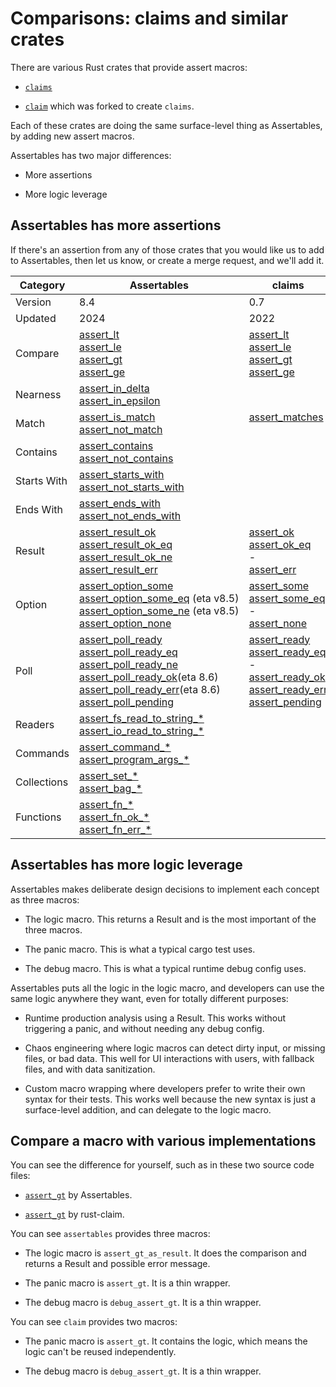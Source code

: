 # Comparisons: claims and similar crates

There are various Rust crates that provide assert macros:

* [`claims`](https://crates.io/crates/claims)

* [`claim`](https://crates.io/crates/claim) which was forked to create `claims`.

Each of these crates are doing the same surface-level thing as Assertables, by adding new assert macros.

Assertables has two major differences:

* More assertions

* More logic leverage


## Assertables has more assertions

If there's an assertion from any of those crates that you would like us to add to Assertables, then let us know, or create a merge request, and we'll add it.

<table>

<thead>

<tr>
<th>Category</th>
<th>Assertables</th>
<th>claims</th>
</tr>

</thead>

<tbody>

<tr>
<td>Version</td>
<td>8.4</td>
<td>0.7</td>
</tr>

<tr>
<td>Updated</td>
<td>2024</td>
<td>2022</td>
</tr>

<tr>
<td>
Compare
</td>
<td>
<a href="https://docs.rs/assertables/latest/assertables/macro.assert_lt.html">assert_lt</a><br>
<a href="https://docs.rs/assertables/latest/assertables/macro.assert_le.html">assert_le</a><br>
<a href="https://docs.rs/assertables/latest/assertables/macro.assert_gt.html">assert_gt</a><br>
<a href="https://docs.rs/assertables/latest/assertables/macro.assert_ge.html">assert_ge</a>
</td>
<td>
<a href="https://docs.rs/claims/latest/claims/macro.assert_lt.html">assert_lt</a><br>
<a href="https://docs.rs/claims/latest/claims/macro.assert_ok.html">assert_le</a><br>
<a href="https://docs.rs/claims/latest/claims/macro.assert_ok.html">assert_gt</a><br>
<a href="https://docs.rs/claims/latest/claims/macro.assert_ok.html">assert_ge</a>
</td>
</tr>

<tr>
<td>Nearness</td>
<td>
<a href="https://docs.rs/assertables/latest/assertables/assert_in_delta">assert_in_delta</a><br>
<a href="https://docs.rs/assertables/latest/assertables/assert_in_epsilon">assert_in_epsilon</a>
</td>
<td>
</td>
</tr>

<tr>
<td>
Match
</td>
<td>
<a href="https://docs.rs/assertables/latest/assertables/assert_is_match">assert_is_match</a><br>
<a href="https://docs.rs/assertables/latest/assertables/assert_not_match">assert_not_match</a>
</td>
<td>
<a href="https://docs.rs/claims/latest/claims/macro.assert_matches.html">assert_matches</a><br>
&nbsp;
</td>
</tr>

<tr>
<td>Contains</td>
<td>
<a href="https://docs.rs/assertables/latest/assertables/assert_contains">assert_contains</a><br>
<a href="https://docs.rs/assertables/latest/assertables/assert_not_contains">assert_not_contains</a>
</td>
<td>
</td>
</tr>

<tr>
<td>Starts With</td>
<td>
<a href="https://docs.rs/assertables/latest/assertables/assert_starts_with">assert_starts_with</a><br>
<a href="https://docs.rs/assertables/latest/assertables/assert_not_starts_with">assert_not_starts_with</a>
</td>
<td>
</td>
</tr>

<tr>
<td>Ends With</td>
<td>
<a href="https://docs.rs/assertables/latest/assertables/assert_ends_with">assert_ends_with</a><br>
<a href="https://docs.rs/assertables/latest/assertables/assert_not_ends_with">assert_not_ends_with</a>
</td>
<td>
</td>
</tr>

<tr>
<td>Result </td>
<td>
<a href="https://docs.rs/assertables/latest/assertables/macro.assert_result_err.html">assert_result_ok</a><br>
<a href="https://docs.rs/assertables/latest/assertables/assert_result/assert_result_ok_eq">assert_result_ok_eq</a><br>
<a href="https://docs.rs/assertables/latest/assertables/assert_result/assert_result_ok_ne">assert_result_ok_ne</a><br>
<a href="https://docs.rs/assertables/latest/assertables/assert_result/assert_result_err">assert_result_err</a>
</td>
<td>
<a href="https://docs.rs/claims/latest/claims/macro.assert_ok.html">assert_ok</a><br>
<a href="https://docs.rs/claims/latest/claims/macro.assert_ok_eq.html">assert_ok_eq</a><br>
-<br>
<a href="https://docs.rs/claims/latest/claims/macro.assert_err.html">assert_err</a>
</td>
</tr>

<tr>
<td>Option</td>
<td>
<a href="https://docs.rs/assertables/latest/assertables/assert_option/assert_option_some">assert_option_some</a><br>
<a href="https://docs.rs/assertables/latest/assertables/assert_option/assert_option_some_eq">assert_option_some_eq</a>&nbsp;(eta&nbsp;v8.5)<br>
<a href="https://docs.rs/assertables/latest/assertables/assert_option/assert_option_some_ne">assert_option_some_ne</a>&nbsp;(eta&nbsp;v8.5)<br>
<a href="https://docs.rs/assertables/latest/assertables/assert_option/assert_option_none">assert_option_none</a>
</td>
<td>
<a href="https://docs.rs/claims/latest/claims/macro.assert_some.html">assert_some</a><br>
<a href="https://docs.rs/claims/latest/claims/macro.assert_some_eq.html">assert_some_eq</a><br>
-<br>
<a href="https://docs.rs/claims/latest/claims/macro.assert_none.html">assert_none</a>
</td>
</tr>

<tr>
<td>Poll</td>
<td>
<a href="https://docs.rs/assertables/latest/assertables/assert_poll/assert_poll_ready">assert_poll_ready</a><br>
<a href="https://docs.rs/assertables/latest/assertables/assert_poll/assert_poll_ready_eq">assert_poll_ready_eq</a><br>
<a href="https://docs.rs/assertables/latest/assertables/assert_poll/assert_poll_ready_ne">assert_poll_ready_ne</a><br>
<a href="https://docs.rs/assertables/latest/assertables/assert_poll/assert_poll_ready_ok">assert_poll_ready_ok</a>(eta 8.6)<br>
<a href="https://docs.rs/assertables/latest/assertables/assert_poll/assert_poll_ready_err">assert_poll_ready_err</a>(eta 8.6)<br>
<a href="https://docs.rs/assertables/latest/assertables/assert_poll/assert_poll_pending">assert_poll_pending</a></td>
</td>
<td>
<a href="https://docs.rs/claims/latest/claims/macro.assert_ready.html">assert_ready</a><br>
<a href="https://docs.rs/claims/latest/claims/macro.assert_ready_eq.html">assert_ready_eq</a><br>
-<br>
<a href="https://docs.rs/claims/latest/claims/macro.assert_ready_ok.html">assert_ready_ok</a><br>
<a href="https://docs.rs/claims/latest/claims/macro.assert_ready_err.html">assert_ready_err</a><br>
<a href="https://docs.rs/claims/latest/claims/macro.assert_pending.html">assert_pending</a><br>
</td>
</tr>

<tr>
<td>Readers</td>
<td>
<a href="https://docs.rs/assertables/latest/assertables/assert_fs_read_to_string">assert_fs_read_to_string_*</a><br>
<a href="https://docs.rs/assertables/latest/assertables/assert_io_read_to_string">assert_io_read_to_string_*</a>
<td>
</td>
</tr>

<tr>
<td>Commands</td>
<td>
<a href="https://docs.rs/assertables/latest/assertables/assert_command">assert_command_*</a><br>
<a href="https://docs.rs/assertables/latest/assertables/assert_program_args">assert_program_args_*</a></td>
<td>
</td>
</tr>

<tr>
<td>Collections</td>
<td>
<a href="https://docs.rs/assertables/latest/assertables/assert_set">assert_set_*</a><br>
<a href="https://docs.rs/assertables/latest/assertables/assert_bag">assert_bag_*</a>
</td>
<td>
</td>
</tr>

<tr>
<td>Functions</td>
<td>
<a href="https://docs.rs/assertables/latest/assertables/assert_fn">assert_fn_*</a><br>
<a href="https://docs.rs/assertables/latest/assertables/assert_fn_ok">assert_fn_ok_*</a><br>
<a href="https://docs.rs/assertables/latest/assertables/assert_fn_err">assert_fn_err_*</a></td>
<td>
</td>
</tr>

</tbody>
</table>


## Assertables has more logic leverage

Assertables makes deliberate design decisions to implement each concept as three macros:

* The logic macro. This returns a Result and is the most important of the three macros.

* The panic macro. This is what a typical cargo test uses.

* The debug macro. This is what a typical runtime debug config uses.

Assertables puts all the logic in the logic macro, and developers can use the same logic anywhere they want, even for totally different purposes:

* Runtime production analysis using a Result. This works without triggering a panic, and without needing any debug config.

* Chaos engineering where logic macros can detect dirty input, or missing files, or bad data. This well for UI interactions with users, with fallback files, and with data sanitization.

* Custom macro wrapping where developers prefer to write their own syntax for their tests. This works well because the new syntax is just a surface-level addition, and can delegate to the logic macro.


## Compare a macro with various implementations

You can see the difference for yourself, such as in these two source code files:

* [`assert_gt`](https://github.com/SixArm/assertables-rust-crate/blob/main/src/assert_gt.rs) by Assertables.

* [`assert_gt`](https://crates.io/crates/rust-claim) by rust-claim.

You can see `assertables` provides three macros:

* The logic macro is `assert_gt_as_result`. It does the comparison and returns a Result and possible error message.

* The panic macro is `assert_gt`. It is a thin wrapper.

* The debug macro is `debug_assert_gt`. It is a thin wrapper.

You can see `claim` provides two macros:

* The panic macro is `assert_gt`. It contains the logic, which means the logic can't be reused independently.

* The debug macro is `debug_assert_gt`. It is a thin wrapper.
